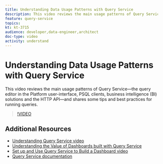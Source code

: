 ```yaml
---
title: Understanding Data Usage Patterns with Query Service
description: This video reviews the main usage patterns of Query Service&mdash;the query editor in the Platform user-interface, PSQL clients, business intelligence (BI) solutions and the HTTP API&mdash;and shares some tips and best practices for running queries.
feature: query-service
topics:
kt: kt-3715
audience: developer,data-engineer,architect
doc-type: video
activity: understand
---
```


# Understanding Data Usage Patterns with Query Service

This video reviews the main usage patterns of Query Service&mdash;the query editor in the Platform user-interface, PSQL clients, business intelligence (BI) solutions and the HTTP API&mdash;and shares some tips and best practices for running queries.

>[!VIDEO](https://video.tv.adobe.com/v/29811?quality=12)

## Additional Resources

* [Understanding Query Service video](understanding-query-service.md)
* [Understanding the Value of Dashboards built with Query Service](understanding-the-value-of-dashboards-built-with-query-service.md)
* [Set up and Use Query Service to Build a Dashboard video](set-up-and-use-query-service-to-build-a-dashboard.md)
* [Query Service documentation](https://www.adobe.io/apis/experienceplatform/home/services/query-service/query-service.html)
